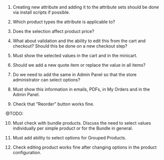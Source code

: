 1. Creating new attribute and adding it to the attribute sets should be done via install scripts if possible.

2. Which product types the attribute is applicable to?

3. Does the selection affect product price?

4. What about validation and the ability to edit this from the cart and checkout?
Should this be done on a new checkout step?

5. Must show the selected values in the cart and in the minicart.

6. Should we add a new quote item or replace the value in all items?

7. Do we need to add the same in Admin Panel so that the store administrator can select options?

8. Must show this information in emails, PDFs, in My Orders and in the Admin Panel.

9. Check that "Reorder" button works fine.

@TODO:

10. Must check with bundle products. Discuss the need to select values individually per simple product
or for the Bundle in general.

11. Must add ability to select options for Grouped Products.

12. Check editing product works fine after changing options in the product configuration.